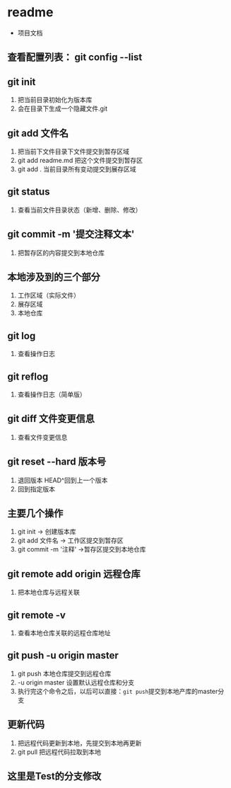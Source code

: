 # readme
+ 项目文档

## 查看配置列表： git config --list

## git init
1. 把当前目录初始化为版本库
2. 会在目录下生成一个隐藏文件.git

## git add 文件名
1. 把当前下文件目录下文件提交到暂存区域
2. git add readme.md 把这个文件提交到暂存区
3. git add . 当前目录所有变动提交到展存区域

## git status
1. 查看当前文件目录状态（新增、删除、修改）

## git commit -m '提交注释文本'
1. 把暂存区的内容提交到本地仓库

## 本地涉及到的三个部分
1. 工作区域（实际文件）
2. 展存区域
3. 本地仓库

## git log
1. 查看操作日志 

## git reflog
1. 查看操作日志（简单版）

## git diff 文件变更信息
1. 查看文件变更信息


## git reset --hard 版本号
1. 退回版本 HEAD^回到上一个版本
2. 回到指定版本

## 主要几个操作
1. git init -> 创建版本库
2. git add 文件名 -> 工作区提交到暂存区
3. git commit -m '注释' ->暂存区提交到本地仓库

## git remote add origin 远程仓库
1. 把本地仓库与远程关联

## git remote -v
1. 查看本地仓库关联的远程仓库地址

## git push -u origin master
1. git push 本地仓库提交到远程仓库
2. -u origin master 设置默认远程仓库和分支
3. 执行完这个命令之后，以后可以直接：`git push`提交到本地产库的master分支

## 更新代码
1. 把远程代码更新到本地，先提交到本地再更新
2. git pull 把远程代码拉取到本地


## 这里是Test的分支修改

